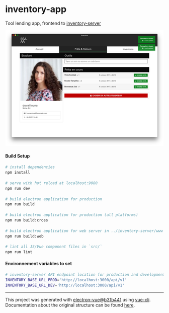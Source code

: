 # inventory-app

Tool lending app, frontend to [inventory-server](https://github.com/ESAAAlab/inventory-server)

![screenshot](https://raw.githubusercontent.com/ESAAAlab/inventory-app/master/screenshot.png)

#### Build Setup

``` bash
# install dependencies
npm install

# serve with hot reload at localhost:9080
npm run dev

# build electron application for production
npm run build

# build electron application for production (all platforms)
npm run build:cross

# build electron application for web server in ../inventory-server/www folder
npm run build:web

# lint all JS/Vue component files in `src/`
npm run lint
```

#### Environnement variables to set

``` bash
# inventory-server API endpoint location for production and development
INVENTORY_BASE_URL_PROD='http://localhost:3000/api/v1'
INVENTORY_BASE_URL_DEV='http://localhost:3000/api/v1'
```
---

This project was generated with [electron-vue](https://github.com/SimulatedGREG/electron-vue)@[b31b441](https://github.com/SimulatedGREG/electron-vue/tree/b31b44123ad42acac12337c4955df4ead853f0df) using [vue-cli](https://github.com/vuejs/vue-cli). Documentation about the original structure can be found [here](https://simulatedgreg.gitbooks.io/electron-vue/content/index.html).
